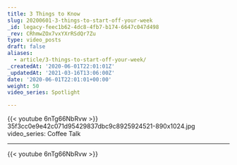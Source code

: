 ```yaml
---
title: 3 Things to Know
slug: 20200601-3-things-to-start-off-your-week
_id: legacy-feec1b62-4dc8-4fb7-b174-6647c047d498
_rev: CRhmwZOx7vxYXrRSdQr7Zu
type: video_posts
draft: false
aliases:
  - article/3-things-to-start-off-your-week/
_createdAt: '2020-06-01T22:01:01Z'
_updatedAt: '2021-03-16T13:06:00Z'
date: '2020-06-01T22:01:01+00:00'
weight: 50
video_series: Spotlight

---
```

{{< youtube 6nTg66NbRvw >}}    35f3cc0e9e42c071d95429837dbc9c8925924521-890x1024.jpg
video_series: Coffee Talk

---
{{< youtube 6nTg66NbRvw >}}